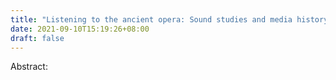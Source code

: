 ```yaml
---
title: "Listening to the ancient opera: Sound studies and media history"
date: 2021-09-10T15:19:26+08:00
draft: false
---
```


Abstract: 
